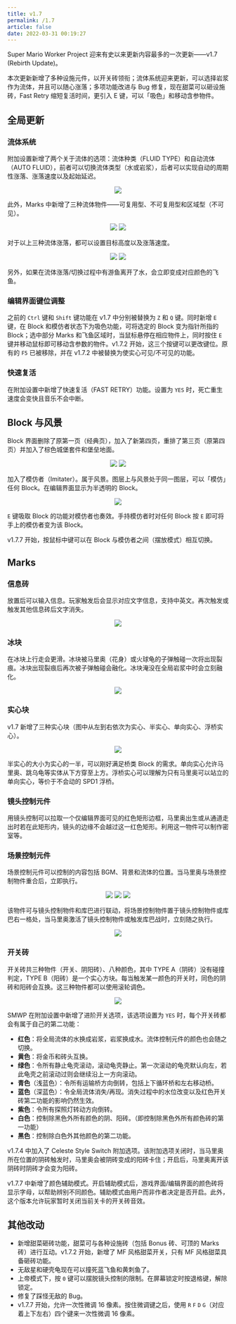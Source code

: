 ```yaml
---
title: v1.7
permalink: /1.7
article: false
date: 2022-03-31 00:19:27
---
```

Super Mario Worker Project 迎来有史以来更新内容最多的一次更新——v1.7 (Rebirth Update)。

本次更新新增了多种设施元件，以开关砖领衔；流体系统迎来更新，可以选择岩浆作为流体，并且可以随心涨落；多项功能改进与 Bug 修复，现在甜菜可以砸设施砖，Fast Retry 缩短复活时间，更引入 E 键，可以「吸色」和移动含参物件。

## 全局更新
### 流体系统
附加设置新增了两个关于流体的选项：流体种类（FLUID TYPE）和自动流体（AUTO FLUID），前者可以切换流体类型（水或岩浆），后者可以实现自动的周期性涨落、涨落速度以及起始延迟。
<div style="text-align:center;">
  <img src="/img/smwp-fluid-additional.png" />
</div>

此外，Marks 中新增了三种流体物件——可复用型、不可复用型和区域型（不可见）。 
<div style="text-align:center;">
  <img src="/img/smwp-fluid-block1.png" />
  <img src="/img/smwp-fluid-block2.png" />
</div>

对于以上三种流体涨落，都可以设置目标高度以及涨落速度。
<div style="text-align:center;">
  <img src="/img/smwp-fluid-height.png" />
  <img src="/img/smwp-fluid-speed.png" />
</div>

另外，如果在流体涨落/切换过程中有游鱼离开了水，会立即变成对应颜色的飞鱼。

### 编辑界面键位调整
之前的 `Ctrl` 键和 `Shift` 键功能在 v1.7 中分别被替换为 `Z` 和 `Q` 键。同时新增 `E` 键，在 Block 和模仿者状态下为吸色功能，可将选定的 Block 变为指针所指的 Block；选中部分 Marks 和飞鱼区域时，当鼠标悬停在相应物件上，同时按住 `E` 键并移动鼠标即可移动含参数的物件。v1.7.2 开始，这三个按键可以更改键位。原有的 `F5` 已被移除，并在 v1.7.2 中被替换为使实心可见/不可见的功能。 

### 快速复活
在附加设置中新增了快速复活（FAST RETRY）功能。设置为 `YES` 时，死亡重生速度会变快且音乐不会中断。

## Block 与风景
Block 界面删除了原第一页（经典页），加入了新第四页，重排了第三页（原第四页）并加入了棕色城堡套件和堡垒地面。
<div style="text-align:center;">
  <img src="/img/smwp-block-page3.png" />
  <img src="/img/smwp-block-page4.png" />
</div>

加入了模仿者（Imitater）。属于风景。图层上与风景处于同一图层，可以「模仿」任何 Block。在编辑界面显示为半透明的 Block。
<div style="text-align:center;">
  <img src="/img/smwp-imitater.png" />
</div>

`E` 键吸取 Block 的功能对模仿者也奏效。手持模仿者时对任何 Block 按 `E` 即可将手上的模仿者变为该 Block。

v1.7.7 开始，按鼠标中键可以在 Block 与模仿者之间（摆放模式）相互切换。

## Marks
### 信息砖
放置后可以输入信息。玩家触发后会显示对应文字信息，支持中英文。再次触发或触发其他信息砖后文字消失。
<div style="text-align:center;">
  <img src="/img/smwp-message.png" />
</div>

### 冰块
在冰块上行走会更滑。冰块被马里奥（花身）或火球龟的子弹触碰一次将出现裂痕。冰块出现裂痕后再次被子弹触碰会融化。冰块淹没在全局岩浆中时会立刻融化。
<div style="text-align:center;">
  <img src="/img/smwp-ice.png" />
</div>

### 实心块
v1.7 新增了三种实心块（图中从左到右依次为实心、半实心、单向实心、浮桥实心）。
<div style="text-align:center;">
  <img src="/img/smwp-solid.png" />
</div>

半实心的大小为实心的一半，可以刚好满足桥类 Block 的需求。单向实心允许马里奥、跳乌龟等实体从下方穿至上方。浮桥实心可以理解为只有马里奥可以站立的单向实心，等价于不会动的 SPD1 浮桥。

### 镜头控制元件
用镜头控制可以拉取一个仅编辑界面可见的红色矩形边框，马里奥出生或从通道走出时若在此矩形内，镜头的边缘不会越过这一红色矩形。利用这一物件可以制作密室等。

### 场景控制元件
场景控制元件可以控制的内容包括 BGM、背景和流体的位置。当马里奥与场景控制物件重合后，立即执行。
<div style="text-align:center;">
  <img src="/img/smwp-scenectl-bgm.png" />
  <img src="/img/smwp-scenectl-bgp.png" />
  <img src="/img/smwp-scenectl-fluid.png" />
</div>

该物件可与镜头控制物件和库巴进行联动，将场景控制物件置于镜头控制物件或库巴右一格处，当马里奥激活了镜头控制物件或触发库巴战时，立刻随之执行。
<div style="text-align:center;">
  <img src="/img/smwp-scenectl-collab.png" />
</div>

### 开关砖
开关砖共三种物件（开关、阴阳砖）、八种颜色，其中 TYPE A（阴砖）没有碰撞判定，TYPE B（阳砖）是一个实心方块。每当触发某一颜色的开关时，同色的阴砖和阳砖会互换。这三种物件都可以使用滚轮调色。
<div style="text-align:center;">
  <img src="/img/smwp-switch.png" />
</div>

SMWP 在附加设置中新增了进阶开关选项，该选项设置为 `YES` 时，每个开关砖都会有属于自己的第二功能：
- **红色**：将全局流体的水换成岩浆，岩浆换成水。流体控制元件的颜色也会随之切换。
- **黄色**：将金币和砖头互换。
- **绿色**：令所有静止龟壳滚动，滚动龟壳静止。第一次滚动的龟壳默认向左，若此龟壳之前滚动过则会继续沿上一方向滚动。
- **青色**（浅蓝色）：令所有运输桥方向倒转，包括上下循环桥和左右移动桥。
- **蓝色**（深蓝色）：令全局流体消失/再现。消失过程中的水位改变以及红色开关砖第二功能的影响仍然生效。
- **紫色**：令所有探照灯转动方向倒转。
- **白色**：控制除黑色外所有颜色的阴、阳砖。（即控制除黑色外所有颜色砖的第一功能）
- **黑色**：控制除白色外其他颜色的第二功能。

v1.7.4 中加入了 Celeste Style Switch 附加选项。该附加选项关闭时，当马里奥所在位置的阴砖触发时，马里奥会被阴砖变成的阳砖卡住；开启后，马里奥离开该阴砖时阴砖才会变为阳砖。 

v1.7.7 中新增了颜色辅助模式。开启辅助模式后，游戏界面/编辑界面的颜色砖将显示字母，以帮助辨别不同颜色。辅助模式由用户而非作者决定是否开启。此外，这个版本允许玩家暂时关闭当前关卡的开关砖音效。 

## 其他改动
- 新增甜菜砸砖功能，甜菜可与各种设施砖（包括 Bonus 砖、可顶的 Marks 砖）进行互动。v1.7.2 开始，新增了 MF 风格甜菜开关，只有 MF 风格甜菜具备砸砖功能。
- 无敌星和硬壳龟现在可以撞死蓝飞鱼和黄刺鱼了。
- 上帝模式下，按 `0` 键可以摆脱镜头控制的限制。在屏幕锁定时按退格键，解除锁定。
- 修复了踩怪无敌的 Bug。
- v1.7.7 开始，允许一次性微调 16 像素。按住微调键之后，使用 `R` `F` `D` `G`（对应着上下左右）四个键来一次性微调 16 像素。